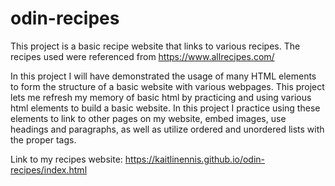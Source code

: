 # odin-recipes
This project is a basic recipe website that links to various recipes.
The recipes used were referenced from https://www.allrecipes.com/

In this project I will have demonstrated the usage of many
HTML elements to form the structure of a basic website with various webpages.
This project lets me refresh my memory of basic html by practicing and 
using various html elements to build a basic website. In this project 
I practice using these elements to link to other pages on
my website, embed images, use headings and paragraphs, as well as 
utilize ordered and unordered lists with the proper tags.

Link to my recipes website: https://kaitlinennis.github.io/odin-recipes/index.html